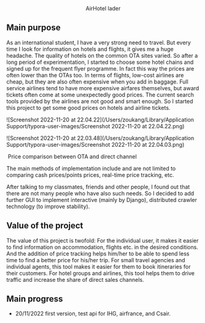<center>AirHotel lader</center>



## Main purpose

As an international student, I have a very strong need to travel. But every time I look for information on hotels and flights, it gives me a huge headache. The quality of hotels on the common OTA sites varied. So after a long period of experimentation, I started to choose some hotel chains and signed up for the frequent flyer programme. In fact this way the prices are often lower than the OTAs too. In terms of flights, low-cost airlines are cheap, but they are also often expensive when you add in baggage. Full service airlines tend to have more expensive airfares themselves, but award tickets often come at some unexpectedly good prices. The current search tools provided by the airlines are not good and smart enough. So I started this project to get some good prices on hotels and airline tickets.

![Screenshot 2022-11-20 at 22.04.22](/Users/zoukang/Library/Application Support/typora-user-images/Screenshot 2022-11-20 at 22.04.22.png)

![Screenshot 2022-11-20 at 22.03.48](/Users/zoukang/Library/Application Support/typora-user-images/Screenshot 2022-11-20 at 22.04.03.png)

​																		Price comparison between OTA and direct channel

The main methods of implementation include and are not limited to comparing cash prices/points prices, real-time price tracking, etc.

After talking to my classmates, friends and other people, I found out that there are not many people who have also such needs. So I decided to add further GUI to implement interactive (mainly by Django), distributed crawler technology (to improve stability).

## Value of the project

The value of this project is twofold:
For the individual user, it makes it easier to find information on accommodation, flights etc. in the desired conditions. And the addition of price tracking helps him/her to be able to spend less time to find a better price for his/her trip. For small travel agencies and individual agents, this tool makes it easier for them to book itineraries for their customers.
For hotel groups and airlines, this tool helps them to drive traffic and increase the share of direct sales channels.

## Main progress

- 20/11/2022 first version, test api for IHG, airfrance, and Csair.